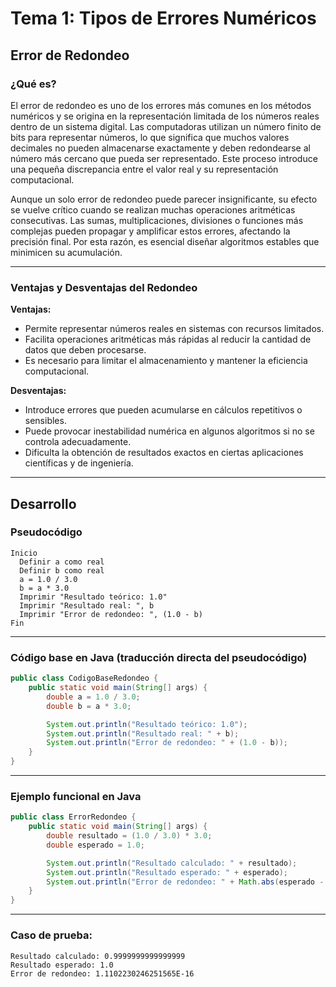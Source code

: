 # Tema 1: Tipos de Errores Numéricos

## Error de Redondeo

### ¿Qué es?

El error de redondeo es uno de los errores más comunes en los métodos numéricos y se origina en la representación limitada de los números reales dentro de un sistema digital. Las computadoras utilizan un número finito de bits para representar números, lo que significa que muchos valores decimales no pueden almacenarse exactamente y deben redondearse al número más cercano que pueda ser representado. Este proceso introduce una pequeña discrepancia entre el valor real y su representación computacional.

Aunque un solo error de redondeo puede parecer insignificante, su efecto se vuelve crítico cuando se realizan muchas operaciones aritméticas consecutivas. Las sumas, multiplicaciones, divisiones o funciones más complejas pueden propagar y amplificar estos errores, afectando la precisión final. Por esta razón, es esencial diseñar algoritmos estables que minimicen su acumulación.

---

### Ventajas y Desventajas del Redondeo

**Ventajas:**
- Permite representar números reales en sistemas con recursos limitados.
- Facilita operaciones aritméticas más rápidas al reducir la cantidad de datos que deben procesarse.
- Es necesario para limitar el almacenamiento y mantener la eficiencia computacional.

**Desventajas:**
- Introduce errores que pueden acumularse en cálculos repetitivos o sensibles.
- Puede provocar inestabilidad numérica en algunos algoritmos si no se controla adecuadamente.
- Dificulta la obtención de resultados exactos en ciertas aplicaciones científicas y de ingeniería.

---

## Desarrollo

### Pseudocódigo

```text
Inicio
  Definir a como real
  Definir b como real
  a = 1.0 / 3.0
  b = a * 3.0
  Imprimir "Resultado teórico: 1.0"
  Imprimir "Resultado real: ", b
  Imprimir "Error de redondeo: ", (1.0 - b)
Fin
```

---

### Código base en Java (traducción directa del pseudocódigo)

```java
public class CodigoBaseRedondeo {
    public static void main(String[] args) {
        double a = 1.0 / 3.0;
        double b = a * 3.0;

        System.out.println("Resultado teórico: 1.0");
        System.out.println("Resultado real: " + b);
        System.out.println("Error de redondeo: " + (1.0 - b));
    }
}
```

---

### Ejemplo funcional en Java

```java
public class ErrorRedondeo {
    public static void main(String[] args) {
        double resultado = (1.0 / 3.0) * 3.0;
        double esperado = 1.0;

        System.out.println("Resultado calculado: " + resultado);
        System.out.println("Resultado esperado: " + esperado);
        System.out.println("Error de redondeo: " + Math.abs(esperado - resultado));
    }
}
```

---

### Caso de prueba:

```
Resultado calculado: 0.9999999999999999  
Resultado esperado: 1.0  
Error de redondeo: 1.1102230246251565E-16
```
